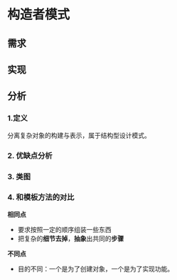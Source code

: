 # 构造者模式



## 需求



## 实现

## 分析

### 1.定义

分离复杂对象的构建与表示，属于结构型设计模式。

### 2. 优缺点分析



### 3. 类图



### 4. 和模板方法的对比

**相同点**

- 要求按照一定的顺序组装一些东西
- 把复杂的**细节去掉**，**抽象**出共同的**步骤**

**不同点**

- 目的不同：一个是为了创建对象，一个是为了实现功能。

